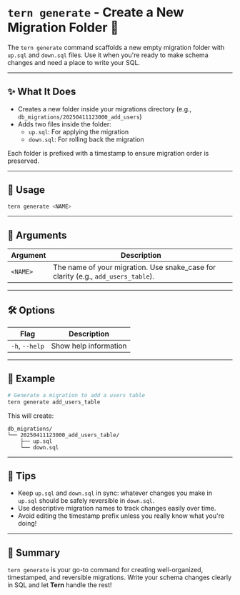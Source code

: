 # `tern generate` - Create a New Migration Folder 🧱

The `tern generate` command scaffolds a new empty migration folder with `up.sql` and `down.sql` files. Use it when you're ready to make schema changes and need a place to write your SQL.

---

## ✨ What It Does

- Creates a new folder inside your migrations directory (e.g., `db_migrations/20250411123000_add_users`)
- Adds two files inside the folder:
  - `up.sql`: For applying the migration
  - `down.sql`: For rolling back the migration

Each folder is prefixed with a timestamp to ensure migration order is preserved.

---

## 🧪 Usage

```sh
tern generate <NAME>
```

---

## 🧾 Arguments

| Argument | Description                                                                       |
| -------- | --------------------------------------------------------------------------------- |
| `<NAME>` | The name of your migration. Use snake_case for clarity (e.g., `add_users_table`). |

---

## 🛠️ Options

| Flag           | Description           |
| -------------- | --------------------- |
| `-h`, `--help` | Show help information |

---

## 📁 Example

```sh
# Generate a migration to add a users table
tern generate add_users_table
```

This will create:

```
db_migrations/
└── 20250411123000_add_users_table/
    ├── up.sql
    └── down.sql
```

---

## 🧠 Tips

- Keep `up.sql` and `down.sql` in sync: whatever changes you make in `up.sql` should be safely reversible in `down.sql`.
- Use descriptive migration names to track changes easily over time.
- Avoid editing the timestamp prefix unless you really know what you're doing!

---

## 🚀 Summary

`tern generate` is your go-to command for creating well-organized, timestamped, and reversible migrations. Write your schema changes clearly in SQL and let **Tern** handle the rest!
